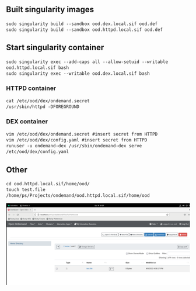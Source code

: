 ## Built singularity images
```
sudo singularity build --sandbox ood.dex.local.sif ood.def
sudo singularity build --sandbox ood.httpd.local.sif ood.def

```

## Start singularity container
```
sudo singularity exec --add-caps all --allow-setuid --writable ood.httpd.local.sif bash
sudo singularity exec --writable ood.dex.local.sif bash
```

### HTTPD container
```
cat /etc/ood/dex/ondemand.secret
/usr/sbin/httpd -DFOREGROUND
```

### DEX container
```
vim /etc/ood/dex/ondemand.secret #insert secret from HTTPD
vim /etc/ood/dex/config.yaml #insert secret from HTTPD
runuser -u ondemand-dex /usr/sbin/ondemand-dex serve /etc/ood/dex/config.yaml
```


## Other
```
cd ood.httpd.local.sif/home/ood/
touch test.file
/home/ps/Projects/ondemand/ood.httpd.local.sif/home/ood
```

![image](./screenshot.png)